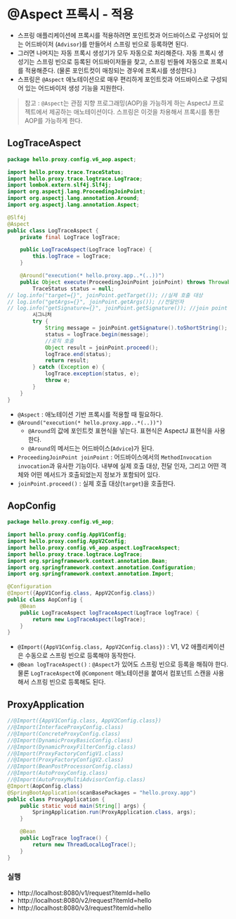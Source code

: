 # @Aspect 프록시 - 적용
- 스프링 애플리케이션에 프록시를 적용하려면 포인트컷과 어드바이스로 구성되어 있는 어드바이저
  (`Advisor`)를 만들어서 스프링 빈으로 등록하면 된다.
- 그러면 나머지는 자동 프록시 생성기가 모두 자동으로 처리해준다. 자동 프록시 생성기는 스프링
빈으로 등록된 어드바이저들을 찾고, 스프링 빈들에 자동으로 프록시를 적용해준다. (물론
포인트컷이 매칭되는 경우에 프록시를 생성한다.)
- 스프링은 `@Aspect` 애노테이션으로 매우 편리하게 포인트컷과 어드바이스로 구성되어 있는
어드바이저 생성 기능을 지원한다.
> 참고 : `@Aspect`는 관점 지향 프로그래밍(AOP)을 가능하게 하는 AspectJ 프로젝트에서
> 제공하는 애노테이션이다. 스프링은 이것을 차용해서 프록시를 통한 AOP를 가능하게 한다.

## LogTraceAspect
```java
package hello.proxy.config.v6_aop.aspect;

import hello.proxy.trace.TraceStatus;
import hello.proxy.trace.logtrace.LogTrace;
import lombok.extern.slf4j.Slf4j;
import org.aspectj.lang.ProceedingJoinPoint;
import org.aspectj.lang.annotation.Around;
import org.aspectj.lang.annotation.Aspect;

@Slf4j
@Aspect
public class LogTraceAspect {
    private final LogTrace logTrace;

    public LogTraceAspect(LogTrace logTrace) {
        this.logTrace = logTrace;
    }

    @Around("execution(* hello.proxy.app..*(..))")
    public Object execute(ProceedingJoinPoint joinPoint) throws Throwable {
        TraceStatus status = null;
// log.info("target={}", joinPoint.getTarget()); //실제 호출 대상
// log.info("getArgs={}", joinPoint.getArgs()); //전달인자
// log.info("getSignature={}", joinPoint.getSignature()); //join point
        시그니처
        try {
            String message = joinPoint.getSignature().toShortString();
            status = logTrace.begin(message);
            //로직 호출
            Object result = joinPoint.proceed();
            logTrace.end(status);
            return result;
        } catch (Exception e) {
            logTrace.exception(status, e);
            throw e;
        }
    }
}
```
- `@Aspect` : 애노테이션 기반 프록시를 적용할 때 필요하다.
- `@Around("execution(* hello.proxy.app..*(..))")`
    - `@Around`의 값에 포인트컷 표현식을 넣는다. 표현식은 AspectJ 표현식을 사용한다.
    - `@Around`의 메서드는 어드바이스(`Advice`)가 된다.
- `ProceedingJoinPoint joinPoint` : 어드바이스에서의 `MethodInvocation invocation`과
유사한 기능이다. 내부에 실제 호출 대상, 전달 인자, 그리고 어떤 객체와 어떤 메서드가 호출되었는지
정보가 포함되어 있다.
- `joinPoint.proceed()` : 실제 호출 대상(`target`)을 호출한다.

## AopConfig
```java
package hello.proxy.config.v6_aop;

import hello.proxy.config.AppV1Config;
import hello.proxy.config.AppV2Config;
import hello.proxy.config.v6_aop.aspect.LogTraceAspect;
import hello.proxy.trace.logtrace.LogTrace;
import org.springframework.context.annotation.Bean;
import org.springframework.context.annotation.Configuration;
import org.springframework.context.annotation.Import;

@Configuration
@Import({AppV1Config.class, AppV2Config.class})
public class AopConfig {
    @Bean
    public LogTraceAspect logTraceAspect(LogTrace logTrace) {
        return new LogTraceAspect(logTrace);
    }
}
```
- `@Import({AppV1Config.class, AppV2Config.class})` : V1, V2 애플리케이션은
수동으로 스프링 빈으로 등록해야 동작한다.
- `@Bean logTraceAspect()` : `@Aspect`가 있어도 스프링 빈으로 등록을 해줘야 한다.
물론 `LogTraceAspect`에 `@Component` 애노테이션을 붙여서 컴포넌트 스캔을 사용해서 스프링
빈으로 등록해도 된다.

## ProxyApplication
```java
//@Import({AppV1Config.class, AppV2Config.class})
//@Import(InterfaceProxyConfig.class)
//@Import(ConcreteProxyConfig.class)
//@Import(DynamicProxyBasicConfig.class)
//@Import(DynamicProxyFilterConfig.class)
//@Import(ProxyFactoryConfigV1.class)
//@Import(ProxyFactoryConfigV2.class)
//@Import(BeanPostProcessorConfig.class)
//@Import(AutoProxyConfig.class)
//@Import(AutoProxyMultiAdvisorConfig.class)
@Import(AopConfig.class)
@SpringBootApplication(scanBasePackages = "hello.proxy.app")
public class ProxyApplication {
    public static void main(String[] args) {
        SpringApplication.run(ProxyApplication.class, args);
    }

    @Bean
    public LogTrace logTrace() {
        return new ThreadLocalLogTrace();
    }
}
```

### 실행
- http://localhost:8080/v1/request?itemId=hello
- http://localhost:8080/v2/request?itemId=hello
- http://localhost:8080/v3/request?itemId=hello